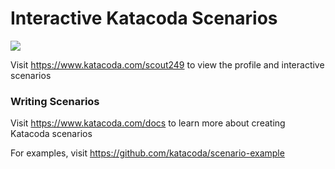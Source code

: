 # Interactive Katacoda Scenarios

[![](http://shields.katacoda.com/katacoda/scout249/count.svg)](https://www.katacoda.com/scout249 "Get your profile on Katacoda.com")

Visit https://www.katacoda.com/scout249 to view the profile and interactive scenarios

### Writing Scenarios
Visit https://www.katacoda.com/docs to learn more about creating Katacoda scenarios

For examples, visit https://github.com/katacoda/scenario-example
